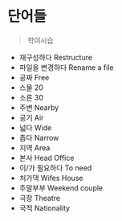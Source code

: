 # 단어들

> 학이시습

* 재구성하다 Restructure
* 파일을 변경하다 Rename a file
* 공짜 Free
* 스물 20
* 소른 30
* 주변 Nearby
* 공기 Air
* 넓다 Wide
* 좁다 Narrow
* 지역 Area
* 본사 Head Office
* 이/가 필요하다 To need
* 처가댁 Wifes House
* 주말부부 Weekend couple
* 극장 Theatre
* 국적 Nationality



